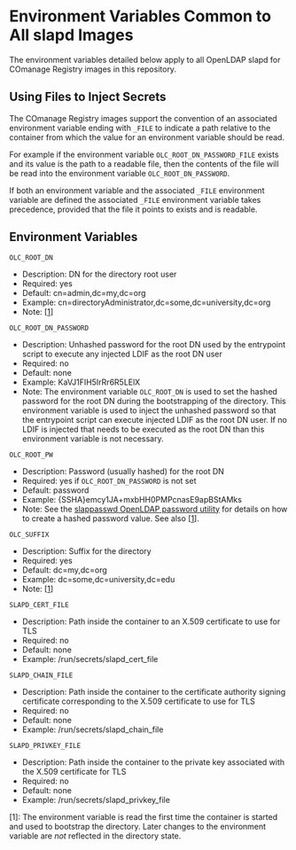 <!--
COmanage Registry Docker documentation

Portions licensed to the University Corporation for Advanced Internet
Development, Inc. ("UCAID") under one or more contributor license agreements.
See the NOTICE file distributed with this work for additional information
regarding copyright ownership.

UCAID licenses this file to you under the Apache License, Version 2.0
(the "License"); you may not use this file except in compliance with the
License. You may obtain a copy of the License at:

http://www.apache.org/licenses/LICENSE-2.0

Unless required by applicable law or agreed to in writing, software
distributed under the License is distributed on an "AS IS" BASIS,
WITHOUT WARRANTIES OR CONDITIONS OF ANY KIND, either express or implied.
See the License for the specific language governing permissions and
limitations under the License.
-->

# Environment Variables Common to All slapd Images

The environment variables detailed below apply to all OpenLDAP slapd for
COmanage Registry images in this repository.

## Using Files to Inject Secrets

The COmanage Registry images support the convention of an associated
environment variable ending with ```_FILE``` to indicate a path
relative to the container from which the value for an environment
variable should be read.

For example if the environment variable ```OLC_ROOT_DN_PASSWORD_FILE```
exists and its value is the path to a readable file, then the contents of the
file will be read into the environment variable ```OLC_ROOT_DN_PASSWORD```.

If both an environment variable and the associated ```_FILE``` environment variable
are defined the associated ```_FILE``` environment variable takes precedence, 
provided that the file it points to exists and is readable.

## Environment Variables

```
OLC_ROOT_DN
```

* Description: DN for the directory root user
* Required: yes
* Default: cn=admin,dc=my,dc=org
* Example: cn=directoryAdministrator,dc=some,dc=university,dc=org
* Note: \[[1](#note01)\]

```
OLC_ROOT_DN_PASSWORD
```

* Description: Unhashed password for the root DN used by the entrypoint script to execute
  any injected LDIF as the root DN user
* Required: no
* Default: none
* Example: KaVJ1FIH5IrRr6R5LElX
* Note: The environment variable `OLC_ROOT_DN` is used to set the hashed password for the root
DN during the bootstrapping of the directory. This environment variable is used to inject
the unhashed password so that the entrypoint script can execute injected LDIF as the root DN
user. If no LDIF is injected that needs to be executed as the root DN than this environment
variable is not necessary.


```
OLC_ROOT_PW
```

* Description: Password (usually hashed) for the root DN
* Required: yes if `OLC_ROOT_DN_PASSWORD` is not set
* Default: password
* Example: {SSHA}emcy1JA+mxbHH0PMPcnasE9apBStAMks
* Note: See the [slappasswd OpenLDAP password utility](https://linux.die.net/man/8/slappasswd) for details on how to
  create a hashed password value.  See also \[[1](#note01)\].

```
OLC_SUFFIX
```

* Description: Suffix for the directory
* Required: yes
* Default: dc=my,dc=org
* Example: dc=some,dc=university,dc=edu
* Note: \[[1](#note01)\]

```
SLAPD_CERT_FILE
```

* Description: Path inside the container to an X.509 certificate to use for TLS
* Required: no
* Default: none
* Example: /run/secrets/slapd_cert_file

```
SLAPD_CHAIN_FILE
```

* Description: Path inside the container to the certificate authority signing certificate corresponding to the X.509
  certificate to use for TLS
* Required: no
* Default: none
* Example: /run/secrets/slapd_chain_file

```
SLAPD_PRIVKEY_FILE
```

* Description: Path inside the container to the private key associated with the X.509 certificate for TLS
* Required: no
* Default: none
* Example: /run/secrets/slapd_privkey_file


\[<a name="note01">1</a>\]: The environment variable is read the first time the container is
started and used to bootstrap the directory.  Later changes to the environment
variable are *not* reflected in the directory state.
